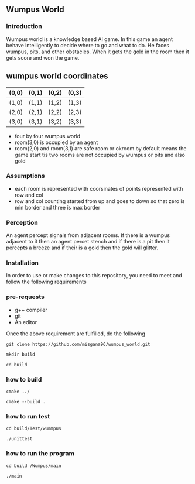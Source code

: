 ## Wumpus World 

### Introduction

Wumpus world is a knowledge based AI game. In this game  an agent behave intelligently to decide where to go and what to do. He faces wumpus, pits, and other obstacles. When it gets the gold in the room then it gets score and won the game.

## wumpus world coordinates

|   (0,0)       |    (0,1)      |     (0,2)    |      (0,3)    |
|  :------- | :-------: |  :------: |  :-------:|
|       (1,0)   |    (1,1)      |     (1,2)      |       (1,3)    |
|        (2,0)   |     (2,1)      |      (2,2)     |     (2,3)      |
|     (3,0)      |      (3,1)     |     (3,2)      |      (3,3)     |

* four by four wumpus world
* room(3,0) is occupied by an agent
* room(2,0) and room(3,1) are safe room or okroom by default means the game start tis two rooms are not occupied by wumpus or pits and also gold 

### Assumptions

*  each room is represented with coorsinates of points represented with row and col
* row and col counting started from up and goes to down so that zero is min border and three is max border

### Perception

 An agent percept signals from adjacent rooms. If there is a wumpus adjacent to it then an agent percet stench and if there is a pit then it percepts a breeze and if their is a gold then the gold will glitter.

### Installation
In order to use or make changes to this repository, you need to meet and follow the following requirements

### pre-requests
* g++ compiler
* git
* An editor

Once the above requirement are fulfilled, do the following

```
git clone https://github.com/misgana96/wumpus_world.git
```
``` 
mkdir build
```
```
cd build
```
### how to build
```
cmake ../
```
```
cmake --build .
```		
### how to run test
```
cd build/Test/wummpus
```
```
./unittest
```
### how to run the program
```
cd build /Wumpus/main
```
```
./main
```
